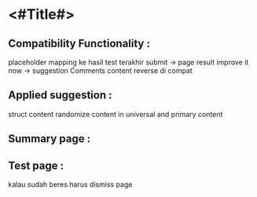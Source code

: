 #  <#Title#>

## Compatibility Functionality :
placeholder mapping ke hasil test terakhir
submit -> page result
improve it now -> suggestion
Comments content
reverse di compat

## Applied suggestion :

struct content
randomize content in universal and primary content

## Summary page :

## Test page :
kalau sudah beres harus dismiss page

